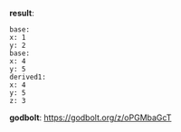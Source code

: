 **result**:
```
base: 
x: 1
y: 2
base: 
x: 4
y: 5
derived1: 
x: 4
y: 5
z: 3
```
**godbolt**: https://godbolt.org/z/oPGMbaGcT
